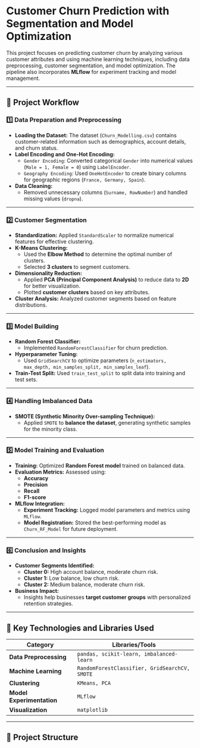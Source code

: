 # Customer Churn Prediction with Segmentation and Model Optimization

This project focuses on predicting customer churn by analyzing various customer attributes and using machine learning techniques, including data preprocessing, customer segmentation, and model optimization. The pipeline also incorporates **MLflow** for experiment tracking and model management.

---

## 📌 Project Workflow

### 1️⃣ Data Preparation and Preprocessing
- **Loading the Dataset:** The dataset (`Churn_Modelling.csv`) contains customer-related information such as demographics, account details, and churn status.
- **Label Encoding and One-Hot Encoding:**
  - `Gender Encoding`: Converted categorical `Gender` into numerical values (`Male = 1, Female = 0`) using `LabelEncoder`.
  - `Geography Encoding`: Used `OneHotEncoder` to create binary columns for geographic regions (`France, Germany, Spain`).
- **Data Cleaning:**
  - Removed unnecessary columns (`Surname, RowNumber`) and handled missing values (`dropna`).

---

### 2️⃣ Customer Segmentation
- **Standardization:** Applied `StandardScaler` to normalize numerical features for effective clustering.
- **K-Means Clustering:**
  - Used the **Elbow Method** to determine the optimal number of clusters.
  - Selected **3 clusters** to segment customers.
- **Dimensionality Reduction:**
  - Applied **PCA (Principal Component Analysis)** to reduce data to **2D** for better visualization.
  - Plotted **customer clusters** based on key attributes.
- **Cluster Analysis:** Analyzed customer segments based on feature distributions.

---

### 3️⃣ Model Building
- **Random Forest Classifier:**
  - Implemented `RandomForestClassifier` for churn prediction.
- **Hyperparameter Tuning:**
  - Used `GridSearchCV` to optimize parameters (`n_estimators, max_depth, min_samples_split, min_samples_leaf`).
- **Train-Test Split:** Used `train_test_split` to split data into training and test sets.

---

### 4️⃣ Handling Imbalanced Data
- **SMOTE (Synthetic Minority Over-sampling Technique):**
  - Applied `SMOTE` to **balance the dataset**, generating synthetic samples for the minority class.

---

### 5️⃣ Model Training and Evaluation
- **Training:** Optimized **Random Forest model** trained on balanced data.
- **Evaluation Metrics:** Assessed using:
  - **Accuracy**
  - **Precision**
  - **Recall**
  - **F1-score**
- **MLflow Integration:**
  - **Experiment Tracking:** Logged model parameters and metrics using `MLflow`.
  - **Model Registration:** Stored the best-performing model as `Churn_RF_Model` for future deployment.

---

### 6️⃣ Conclusion and Insights
- **Customer Segments Identified:**
  - **Cluster 0:** High account balance, moderate churn risk.
  - **Cluster 1:** Low balance, low churn risk.
  - **Cluster 2:** Medium balance, moderate churn risk.
- **Business Impact:**
  - Insights help businesses **target customer groups** with personalized retention strategies.

---

## 🔧 Key Technologies and Libraries Used
| Category               | Libraries/Tools |
|------------------------|----------------|
| **Data Preprocessing** | `pandas, scikit-learn, imbalanced-learn` |
| **Machine Learning**   | `RandomForestClassifier, GridSearchCV, SMOTE` |
| **Clustering**         | `KMeans, PCA` |
| **Model Experimentation** | `MLflow` |
| **Visualization**      | `matplotlib` |

---

## 📂 Project Structure
